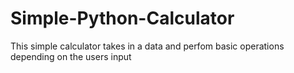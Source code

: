 # Simple-Python-Calculator
This simple calculator takes in a data and perfom basic operations depending on the users input
